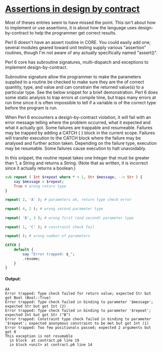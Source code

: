 [1]: https://rosettacode.org/wiki/Assertions_in_design_by_contract

# [Assertions in design by contract][1]

Most of theses entries seem to have missed the point. This isn't about how to implement or use assertions, it is about how the language uses design-by-contract to help the programmer get correct results.



Perl 6 doesn't have an assert routine in CORE. You could easily add one; several modules geared toward unit testing supply various "assertion" routines, though I'm not aware of any actually specifically named "assert()".



Perl 6 core has subroutine signatures, multi-dispatch and exceptions to implement design-by-contract.



Subroutine signature allow the programmer to make the parameters supplied to a routine be checked to make sure they are the of correct quantity, type, and value and can constrain the returned value(s) to a particular type. See the below snippet for a brief demonstration. Perl 6 does some static analysis to trap errors at compile time, but traps many errors at run time since it is often impossible to tell if a variable is of the correct type before the program is run.



When Perl 6 encounters a design-by-contract violation, it will fail with an error message telling where the problem occurred, what it expected and what it actually got. Some failures are trappable and resumeable. Failures may be trapped by adding a CATCH { } block in the current scope. Failures will transfer execution to the CATCH block where the failure may be analysed and further action taken. Depending on the failure type, execution may be resumable. Some failures cause execution to halt unavoidably.



In this snippet, the routine repeat takes one Integer that must be greater than 1, a String and returns a String. (Note that as written, it is incorrect since it actually returns a boolean.)

```raku
sub repeat ( Int $repeat where * > 1, Str $message, --> Str ) {
    say $message x $repeat;
    True # wrong return type
}
 
repeat( 2, 'A' ); # parameters ok, return type check error
 
repeat( 4, 2 ); # wrong second parameter type
 
repeat( 'B', 3 ); # wrong first (and second) parameter type
 
repeat( 1, 'C' ); # constraint check fail
 
repeat( ); # wrong number of parameters
 
CATCH {
    default {
        say "Error trapped: $_";
        .resume;
    }
}
```

#### Output:
```
AA
Error trapped: Type check failed for return value; expected Str but got Bool (Bool::True)
Error trapped: Type check failed in binding to parameter '$message'; expected Str but got Int (2)
Error trapped: Type check failed in binding to parameter '$repeat'; expected Int but got Str ("B")
Error trapped: Constraint type check failed in binding to parameter '$repeat'; expected anonymous constraint to be met but got Int (1)
Error trapped: Too few positionals passed; expected 2 arguments but got 0
This exception is not resumable
  in block  at contract.p6 line 19
  in block <unit> at contract.p6 line 14
```